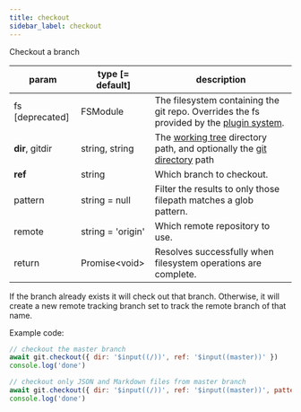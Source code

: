 ```yaml
---
title: checkout
sidebar_label: checkout
---
```


Checkout a branch

| param                | type [= default]         | description                                                                                                    |
| -------------------- | ------------------------ | -------------------------------------------------------------------------------------------------------------- |
| fs [deprecated]      | FSModule                 | The filesystem containing the git repo. Overrides the fs provided by the [plugin system](./plugin_fs.md).      |
| **dir**, gitdir      | string, string           | The [working tree](dir-vs-gitdir.md) directory path, and optionally the [git directory](dir-vs-gitdir.md) path |
| **ref**              | string                   | Which branch to checkout. |
| pattern              | string = null            | Filter the results to only those filepath matches a glob pattern. |
| remote               | string = 'origin'        | Which remote repository to use. | 
| return               | Promise\<void\>          | Resolves successfully when filesystem operations are complete. |

If the branch already exists it will check out that branch. Otherwise, it will create a new remote tracking branch set to track the remote branch of that name.

Example code:

```js live
// checkout the master branch
await git.checkout({ dir: '$input((/))', ref: '$input((master))' })
console.log('done')
```

```js live
// checkout only JSON and Markdown files from master branch
await git.checkout({ dir: '$input((/))', ref: '$input((master))', pattern: '*.{json,md}' })
console.log('done')
```
